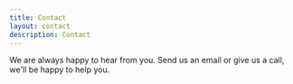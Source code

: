 ```yaml
---
title: Contact
layout: contact
description: Contact
---
```


We are always happy to hear from you. Send us an email or give us a call, we'll be happy to help you.

<!-- You can download our brochure <a href="/doc/Brochure.pdf" download="MeldTechEngineering - Brochure">here</a> -->
<!-- [here](https://github.com/MeldTechEngineering/MeldTechEngineering.github.io/blob/master/doc/Brochure.pdf) -->